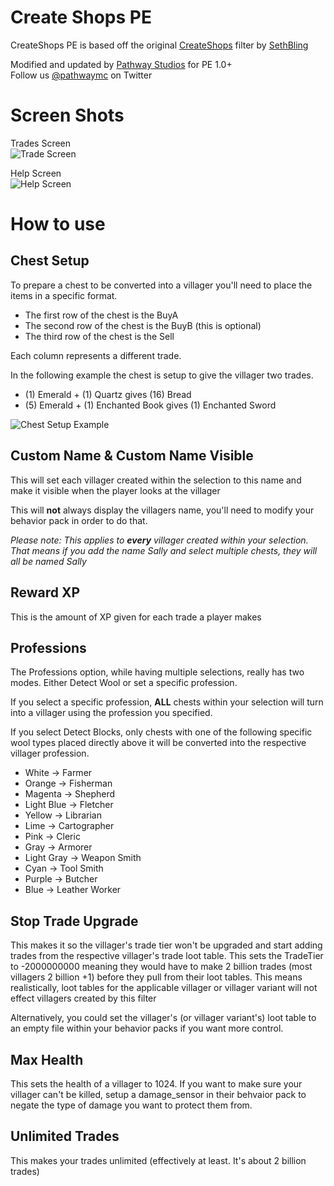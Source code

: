# Create Shops PE
CreateShops PE is based off the original [CreateShops](https://www.youtube.com/watch?v=dMDnbyFDvXQ) filter by [SethBling](https://www.youtube.com/channel/UC8aG3LDTDwNR1UQhSn9uVrw)

Modified and updated by [Pathway Studios](http://pathway.studio) for PE 1.0+  
Follow us [@pathwaymc](https://twitter.com/@pathwaymc) on Twitter

# Screen Shots
Trades Screen  
![Trade Screen](https://user-images.githubusercontent.com/1608235/29000334-5e3f89ae-7a35-11e7-9420-ffa3a1fee980.png "Trade Screen")

Help Screen  
![Help Screen](https://user-images.githubusercontent.com/1608235/29000335-6010e8ea-7a35-11e7-9363-dc0bc0a36624.png "Help Screen")

# How to use

## Chest Setup
To prepare a chest to be converted into a villager you'll need to place the items in a specific format.

* The first row of the chest is the BuyA
* The second row of the chest is the BuyB (this is optional)
* The third row of the chest is the Sell

Each column represents a different trade. 

In the following example the chest is setup to give the villager two trades.

* (1) Emerald + (1) Quartz gives (16) Bread
* (5) Emerald + (1) Enchanted Book gives (1) Enchanted Sword

![Chest Setup Example](https://user-images.githubusercontent.com/1608235/29000338-6a49d72c-7a35-11e7-97cc-257aff4e970f.png "Chest Setup Example")

## Custom Name & Custom Name Visible
This will set each villager created within the selection to this name and make it visible when the player looks at the villager

This will **not** always display the villagers name, you'll need to modify your behavior pack in order to do that.

*Please note: This applies to **every** villager created within your selection. That means if you add the name Sally and select multiple chests, they will all be named Sally*

## Reward XP
This is the amount of XP given for each trade a player makes

## Professions
The Professions option, while having multiple selections, really has two modes. Either Detect Wool or set a specific profession. 

If you select a specific profession, **ALL** chests within your selection will turn into a villager using the profession you specified.

If you select Detect Blocks, only chests with one of the following specific wool types placed directly above it will be converted into the respective villager profession.

* White -> Farmer
* Orange -> Fisherman
* Magenta -> Shepherd
* Light Blue -> Fletcher 
* Yellow -> Librarian
* Lime -> Cartographer
* Pink -> Cleric
* Gray -> Armorer
* Light Gray -> Weapon Smith
* Cyan -> Tool Smith
* Purple -> Butcher
* Blue -> Leather Worker

## Stop Trade Upgrade
This makes it so the villager's trade tier won't be upgraded and start adding trades from the respective villager's trade loot table. This sets the TradeTier to -2000000000 meaning they would have to make 2 billion trades (most villagers 2 billion +1) before they pull from their loot tables. This means realistically, loot tables for the applicable villager or villager variant will not effect villagers created by this filter

Alternatively, you could set the villager's (or villager variant's) loot table to an empty file within your behavior packs if you want more control.

## Max Health
This sets the health of a villager to 1024. If you want to make sure your villager can't be killed, setup a damage\_sensor in their behvaior pack to negate the type of damage you want to protect them from.

## Unlimited Trades
This makes your trades unlimited (effectively at least. It's about 2 billion trades)
